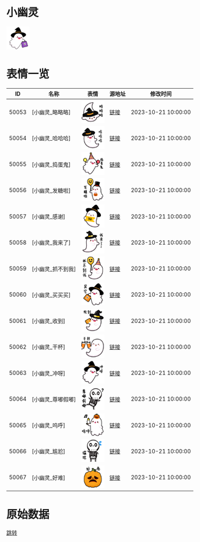 # 小幽灵

<img src="./cover.png" height="60" alt="cover" />

# 表情一览

|ID|名称|表情|源地址|修改时间|
|----|----|----|----|----|
|50053|[小幽灵_略略略]|<img src="./pic/050053_%5B小幽灵_略略略%5D.png" height="60" alt="略略略"/>|[链接](https://i0.hdslb.com/bfs/garb/0c9bf7396bd4104e5e745659a34bd582e320532d.png)|2023-10-21 10:00:00|
|50054|[小幽灵_哈哈哈]|<img src="./pic/050054_%5B小幽灵_哈哈哈%5D.png" height="60" alt="哈哈哈"/>|[链接](https://i0.hdslb.com/bfs/garb/758c536d7bd52fdd5e6ca4d2ab7b0ba025fe819a.png)|2023-10-21 10:00:00|
|50055|[小幽灵_捣蛋鬼]|<img src="./pic/050055_%5B小幽灵_捣蛋鬼%5D.png" height="60" alt="捣蛋鬼"/>|[链接](https://i0.hdslb.com/bfs/garb/3c4977a41d9df19d42293e802f8281306f53c696.png)|2023-10-21 10:00:00|
|50056|[小幽灵_发糖啦]|<img src="./pic/050056_%5B小幽灵_发糖啦%5D.png" height="60" alt="发糖啦"/>|[链接](https://i0.hdslb.com/bfs/garb/1db9204f5750786a5c36c51210bb69911e837a43.png)|2023-10-21 10:00:00|
|50057|[小幽灵_感谢]|<img src="./pic/050057_%5B小幽灵_感谢%5D.png" height="60" alt="感谢"/>|[链接](https://i0.hdslb.com/bfs/garb/5806f56e321457e0221166268fb933fc3a3fe1ba.png)|2023-10-21 10:00:00|
|50058|[小幽灵_我来了]|<img src="./pic/050058_%5B小幽灵_我来了%5D.png" height="60" alt="我来了"/>|[链接](https://i0.hdslb.com/bfs/garb/c09e1ed0f8ca7b5022ebc75cb0a15c3266659d19.png)|2023-10-21 10:00:00|
|50059|[小幽灵_抓不到我]|<img src="./pic/050059_%5B小幽灵_抓不到我%5D.png" height="60" alt="抓不到我"/>|[链接](https://i0.hdslb.com/bfs/garb/1f1eade536de6e9b1518e77b032546c707eb7d3e.png)|2023-10-21 10:00:00|
|50060|[小幽灵_买买买]|<img src="./pic/050060_%5B小幽灵_买买买%5D.png" height="60" alt="买买买"/>|[链接](https://i0.hdslb.com/bfs/garb/84993eba39e425d2da13e4265d467d9c49de3f0c.png)|2023-10-21 10:00:00|
|50061|[小幽灵_收到]|<img src="./pic/050061_%5B小幽灵_收到%5D.png" height="60" alt="收到"/>|[链接](https://i0.hdslb.com/bfs/garb/cc83e249fb16861d106120ecc50cdd3d2ad3abe0.png)|2023-10-21 10:00:00|
|50062|[小幽灵_干杯]|<img src="./pic/050062_%5B小幽灵_干杯%5D.png" height="60" alt="干杯"/>|[链接](https://i0.hdslb.com/bfs/garb/38c4c688d9fc3019c3b719439eef0d20066466c6.png)|2023-10-21 10:00:00|
|50063|[小幽灵_冲呀]|<img src="./pic/050063_%5B小幽灵_冲呀%5D.png" height="60" alt="冲呀"/>|[链接](https://i0.hdslb.com/bfs/garb/ccac175418bbcccaf0fc57fb95dac1b1092be67e.png)|2023-10-21 10:00:00|
|50064|[小幽灵_尊嘟假嘟]|<img src="./pic/050064_%5B小幽灵_尊嘟假嘟%5D.png" height="60" alt="尊嘟假嘟"/>|[链接](https://i0.hdslb.com/bfs/garb/3f866aa3afc59984227504d0abe0ec8883873b64.png)|2023-10-21 10:00:00|
|50065|[小幽灵_呜呼]|<img src="./pic/050065_%5B小幽灵_呜呼%5D.png" height="60" alt="呜呼"/>|[链接](https://i0.hdslb.com/bfs/garb/455baf2e237b181bce26219c49767e662f4c5391.png)|2023-10-21 10:00:00|
|50066|[小幽灵_尴尬]|<img src="./pic/050066_%5B小幽灵_尴尬%5D.png" height="60" alt="尴尬"/>|[链接](https://i0.hdslb.com/bfs/garb/61fc126fc516026bd481d441b59fa5c1eeb6428e.png)|2023-10-21 10:00:00|
|50067|[小幽灵_好难]|<img src="./pic/050067_%5B小幽灵_好难%5D.png" height="60" alt="好难"/>|[链接](https://i0.hdslb.com/bfs/garb/167f11e408e8b294e2a0794acdc70e06cbbfdc61.png)|2023-10-21 10:00:00|

# 原始数据

[跳转](./raw.json)


